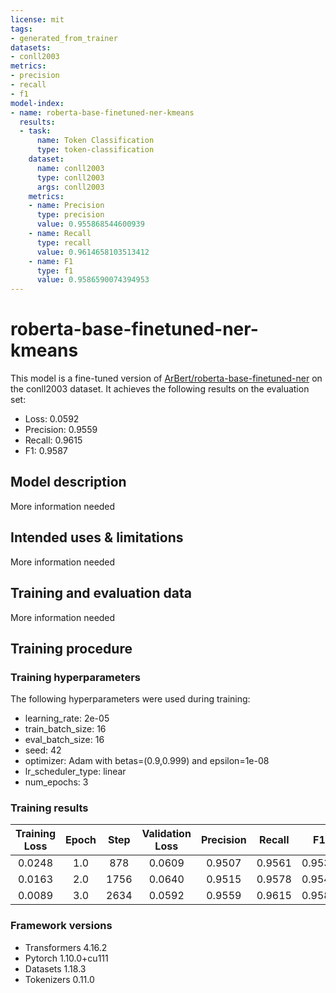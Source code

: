 ```yaml
---
license: mit
tags:
- generated_from_trainer
datasets:
- conll2003
metrics:
- precision
- recall
- f1
model-index:
- name: roberta-base-finetuned-ner-kmeans
  results:
  - task:
      name: Token Classification
      type: token-classification
    dataset:
      name: conll2003
      type: conll2003
      args: conll2003
    metrics:
    - name: Precision
      type: precision
      value: 0.955868544600939
    - name: Recall
      type: recall
      value: 0.9614658103513412
    - name: F1
      type: f1
      value: 0.9586590074394953
---
```


<!-- This model card has been generated automatically according to the information the Trainer had access to. You
should probably proofread and complete it, then remove this comment. -->

# roberta-base-finetuned-ner-kmeans

This model is a fine-tuned version of [ArBert/roberta-base-finetuned-ner](https://huggingface.co/ArBert/roberta-base-finetuned-ner) on the conll2003 dataset.
It achieves the following results on the evaluation set:
- Loss: 0.0592
- Precision: 0.9559
- Recall: 0.9615
- F1: 0.9587

## Model description

More information needed

## Intended uses & limitations

More information needed

## Training and evaluation data

More information needed

## Training procedure

### Training hyperparameters

The following hyperparameters were used during training:
- learning_rate: 2e-05
- train_batch_size: 16
- eval_batch_size: 16
- seed: 42
- optimizer: Adam with betas=(0.9,0.999) and epsilon=1e-08
- lr_scheduler_type: linear
- num_epochs: 3

### Training results

| Training Loss | Epoch | Step | Validation Loss | Precision | Recall | F1     |
|:-------------:|:-----:|:----:|:---------------:|:---------:|:------:|:------:|
| 0.0248        | 1.0   | 878  | 0.0609          | 0.9507    | 0.9561 | 0.9534 |
| 0.0163        | 2.0   | 1756 | 0.0640          | 0.9515    | 0.9578 | 0.9546 |
| 0.0089        | 3.0   | 2634 | 0.0592          | 0.9559    | 0.9615 | 0.9587 |


### Framework versions

- Transformers 4.16.2
- Pytorch 1.10.0+cu111
- Datasets 1.18.3
- Tokenizers 0.11.0
